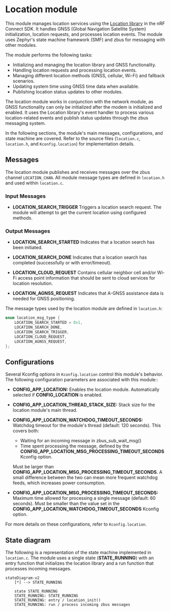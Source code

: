 # Location module

This module manages location services using the [Location library](https://docs.nordicsemi.com/bundle/ncs-latest/page/nrf/libraries/modem/location.html) in the nRF Connect SDK. It handles GNSS (Global Navigation Satellite System) initialization, location requests, and processes location events. The module uses Zephyr's state machine framework (SMF) and zbus for messaging with other modules.

The module performs the following tasks:

- Initializing and managing the location library and GNSS functionality.
- Handling location requests and processing location events.
- Managing different location methods (GNSS, cellular, Wi-Fi) and fallback scenarios.
- Updating system time using GNSS time data when available.
- Publishing location status updates to other modules.

The location module works in conjunction with the network module, as GNSS functionality can only be initialized after the modem is initialized and enabled. It uses the Location library's event handler to process various location-related events and publish status updates through the zbus messaging system.

In the following sections, the module's main messages, configurations, and state machine are covered. Refer to the source files (`location.c`, `location.h`, and `Kconfig.location`) for implementation details.

## Messages

The location module publishes and receives messages over the zbus channel `LOCATION_CHAN`. All module message types are defined in `location.h` and used within `location.c`.

### Input Messages

- **LOCATION_SEARCH_TRIGGER**
  Triggers a location search request. The module will attempt to get the current location using configured methods.

### Output Messages

- **LOCATION_SEARCH_STARTED**
  Indicates that a location search has been initiated.

- **LOCATION_SEARCH_DONE**
  Indicates that a location search has completed (successfully or with error/timeout).

- **LOCATION_CLOUD_REQUEST**
  Contains cellular neighbor cell and/or Wi-Fi access point information that should be sent to cloud services for location resolution.

- **LOCATION_AGNSS_REQUEST**
  Indicates that A-GNSS assistance data is needed for GNSS positioning.

The message types used by the location module are defined in `location.h`:

```c
enum location_msg_type {
    LOCATION_SEARCH_STARTED = 0x1,
    LOCATION_SEARCH_DONE,
    LOCATION_SEARCH_TRIGGER,
    LOCATION_CLOUD_REQUEST,
    LOCATION_AGNSS_REQUEST,
};
```

## Configurations

Several Kconfig options in `Kconfig.location` control this module's behavior. The following configuration parameters are associated with this module::

- **CONFIG_APP_LOCATION:**
  Enables the location module. Automatically selected if **CONFIG_LOCATION** is enabled.

- **CONFIG_APP_LOCATION_THREAD_STACK_SIZE:**
  Stack size for the location module's main thread.

- **CONFIG_APP_LOCATION_WATCHDOG_TIMEOUT_SECONDS:**
  Watchdog timeout for the module's thread (default: 120 seconds).
  This covers both:

  - Waiting for an incoming message in zbus_sub_wait_msg()
  - Time spent processing the message, defined by the **CONFIG_APP_LOCATION_MSG_PROCESSING_TIMEOUT_SECONDS** Kconfig option.

  Must be larger than **CONFIG_APP_LOCATION_MSG_PROCESSING_TIMEOUT_SECONDS**.
  A small difference between the two can mean more frequent watchdog feeds, which increases power consumption.

- **CONFIG_APP_LOCATION_MSG_PROCESSING_TIMEOUT_SECONDS:**
  Maximum time allowed for processing a single message (default: 60 seconds).
  Must be smaller than the value set in the **CONFIG_APP_LOCATION_WATCHDOG_TIMEOUT_SECONDS** Kconfig option.

For more details on these configurations, refer to `Kconfig.location`.

## State diagram

The following is a representation of the state machine implemented in `location.c`. The module uses a single state (**STATE_RUNNING**) with an entry function that initializes the location library and a run function that processes incoming messages.

```mermaid
stateDiagram-v2
    [*] --> STATE_RUNNING

    state STATE_RUNNING
    STATE_RUNNING: STATE_RUNNING
    STATE_RUNNING: entry / location_init()
    STATE_RUNNING: run / process incoming zbus messages
```
